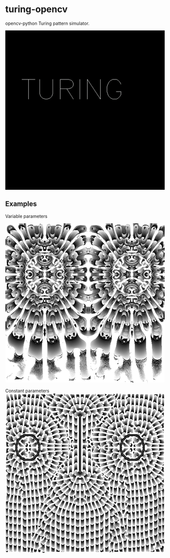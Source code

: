 # turing-opencv
opencv-python Turing pattern simulator.

![output](./test/out.gif)

## Examples

Variable parameters

![output](./test/diff_9e67abc3-9aa0-4d62-b551-e7933076a63f.png)

Constant parameters
![output](./test/diff_ab6c9af7-d48e-4132-b434-547b0335861d.png)
